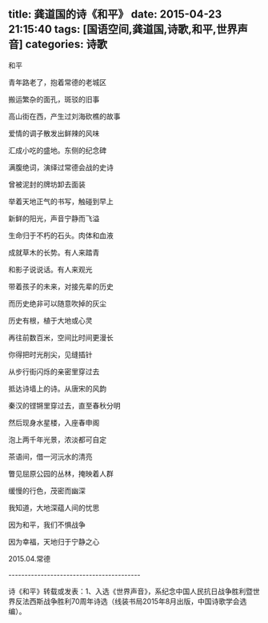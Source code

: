 title: 龚道国的诗《和平》
date: 2015-04-23 21:15:40
tags: [国语空间,龚道国,诗歌,和平,世界声音]
categories: 诗歌
---
  和平
 <p align="left"></p> 
 <p align="left">青年路老了，抱着常德的老城区</p> 
 <p>搬运繁杂的面孔，斑驳的旧事</p> 
 <p>高山街在西，产生过刘海砍樵的故事</p> 
 <p>爱情的调子散发出鲜辣的风味</p> 
 <p>汇成小吃的盛地。东侧的纪念碑</p> 
 <p>满腹绝词，演绎过常德会战的史诗</p> 
 <p>曾被泥封的牌坊卸去面装</p> 
<!-- more --><p>举着天地正气的书写，触碰到早上</p> 
 <p>新鲜的阳光，声音宁静而飞溢</p> 
 <p>生命归于不朽的石头。肉体和血液</p> 
 <p>成就草木的长势。有人来踏青</p> 
 <p>和影子说说话。有人来观光</p> 
 <p>带着孩子的未来，对接先辈的历史</p> 
 <p>而历史绝非可以随意吹掉的灰尘</p> 
 <p>历史有根，植于大地或心灵</p> 
 <p>再往前数百米，空间比时间更漫长</p> 
 <p>你得把时光削尖，见缝插针</p> 
 <p>从步行街闪烁的亲密里穿过去</p> 
 <p>抵达诗墙上的诗。从唐宋的风韵</p> 
 <p>秦汉的铿锵里穿过去，直至春秋分明</p> 
 <p>然后现身水星楼，入座春申阁</p> 
 <p>泡上两千年光景，浓淡都可自定</p> 
 <p>茶语间，借一河沅水的清亮</p> 
 <p>瞥见屈原公园的丛林，掩映着人群</p> 
 <p>缓慢的行色，茂密而幽深</p> 
 <p>我知道，大地深蕴人间的忧思</p> 
 <p>因为和平，我们不惧战争</p> 
 <p>因为幸福，天地归于宁静之心</p> 
 <p align="left">2015.04.常德</p> 
 <p align="left">-----------------------------------------</p> 
 <p align="left">诗《和平》转载或发表：1、入选《世界声音》，系纪念中国人民抗日战争胜利暨世界反法西斯战争胜利70周年诗选（线装书局2015年8月出版，中国诗歌学会选编）。</p> 
 <p align="left"></p> 
